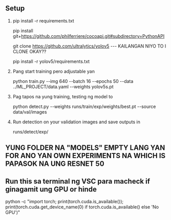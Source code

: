 ## Setup

1. pip install -r requirements.txt

   pip install git+https://github.com/philferriere/cocoapi.git#subdirectory=PythonAPI

   git clone https://github.com/ultralytics/yolov5 --- KAILANGAN NIYO TO I CLONE OKAY??

   pip install -r yolov5/requirements.txt

2. Pang start training pero adjustable yan

   python train.py --img 640 --batch 16 --epochs 50 --data ../ML_PROJECT/data.yaml --weights yolov5s.pt

3. Pag tapos na yung training, testing ng model to

   python detect.py --weights runs/train/exp/weights/best.pt --source data/val/images

4. Run detection on your validation images and save outputs in

   runs/detect/exp/

## YUNG FOLDER NA "MODELS" EMPTY LANG YAN FOR ANO YAN OWN EXPERIMENTS NA WHICH IS PAPASOK NA UNG RESNET 50

## Run this sa terminal ng VSC para macheck if ginagamit ung GPU or hinde 
python -c "import torch; print(torch.cuda.is_available()); print(torch.cuda.get_device_name(0) if torch.cuda.is_available() else 'No GPU')"

